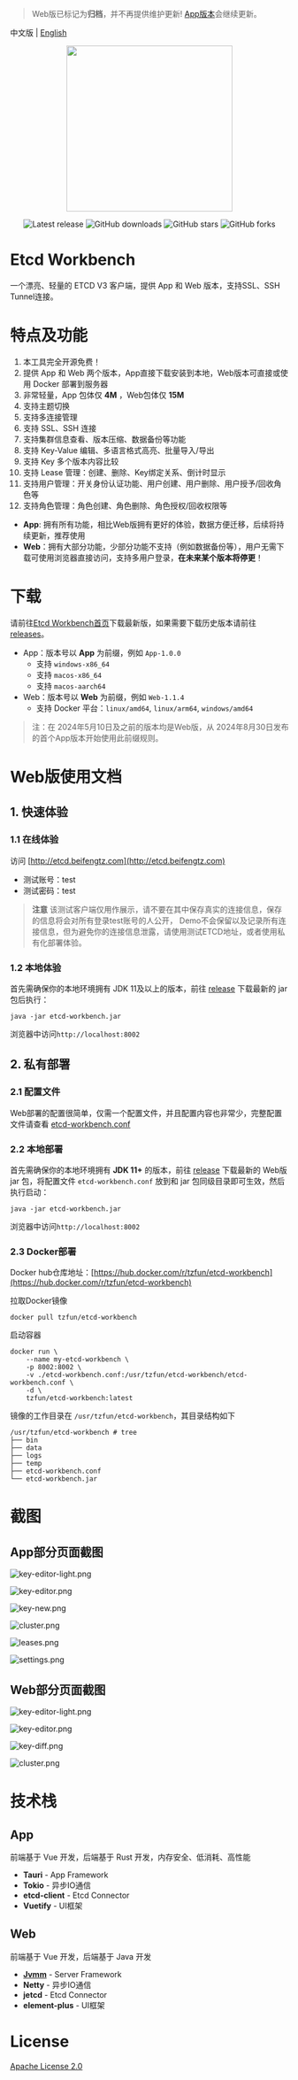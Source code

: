 
> Web版已标记为**归档**，并不再提供维护更新! [App版本](https://github.com/tzfun/etcd-workbench)会继续更新。

中文版 | [English](./README.md)

<div align=center>
<img src=app/src-tauri/icons/macos/icon.png width=300/>
</div>

<div align=center>

![Latest release](https://img.shields.io/github/release/tzfun/etcd-workbench) ![GitHub downloads](https://img.shields.io/github/downloads/tzfun/etcd-workbench/total) ![GitHub stars](https://img.shields.io/github/stars/tzfun/etcd-workbench) ![GitHub forks](https://img.shields.io/github/forks/tzfun/etcd-workbench)

</div>

# Etcd Workbench

一个漂亮、轻量的 ETCD V3 客户端，提供 App 和 Web 版本，支持SSL、SSH Tunnel连接。

# 特点及功能

1. 本工具完全开源免费！
2. 提供 App 和 Web 两个版本，App直接下载安装到本地，Web版本可直接或使用 Docker 部署到服务器
3. 非常轻量，App 包体仅 **4M** ，Web包体仅 **15M**
4. 支持主题切换
5. 支持多连接管理
6. 支持 SSL、SSH 连接
7. 支持集群信息查看、版本压缩、数据备份等功能
8. 支持 Key-Value 编辑、多语言格式高亮、批量导入/导出
9. 支持 Key 多个版本内容比较
10. 支持 Lease 管理：创建、删除、Key绑定关系、倒计时显示
11. 支持用户管理：开关身份认证功能、用户创建、用户删除、用户授予/回收角色等
12. 支持角色管理：角色创建、角色删除、角色授权/回收权限等

- **App**: 拥有所有功能，相比Web版拥有更好的体验，数据方便迁移，后续将持续更新，推荐使用
- **Web**：拥有大部分功能，少部分功能不支持（例如数据备份等），用户无需下载可使用浏览器直接访问，支持多用户登录，**在未来某个版本将停更**！

# 下载

请前往[Etcd Workbench首页](https://tzfun.github.io/etcd-workbench/)下载最新版，如果需要下载历史版本请前往[releases](https://github.com/tzfun/etcd-workbench/releases)。

- App：版本号以 **App** 为前缀，例如 `App-1.0.0`
    - 支持 `windows-x86_64`
    - 支持 `macos-x86_64`
    - 支持 `macos-aarch64`
- Web：版本号以 **Web** 为前缀，例如 `Web-1.1.4`
    - 支持 Docker 平台：`linux/amd64`, `linux/arm64`, `windows/amd64`

> 注：在 2024年5月10日及之前的版本均是Web版，从 2024年8月30日发布的首个App版本开始使用此前缀规则。

# Web版使用文档

## 1. 快速体验

### 1.1 在线体验

访问 [http://etcd.beifengtz.com](http://etcd.beifengtz.com)

* 测试账号：test
* 测试密码：test

> **注意** 该测试客户端仅用作展示，请不要在其中保存真实的连接信息，保存的信息将会对所有登录test账号的人公开，
> Demo不会保留以及记录所有连接信息，但为避免你的连接信息泄露，请使用测试ETCD地址，或者使用私有化部署体验。

### 1.2 本地体验

首先需确保你的本地环境拥有 JDK 11及以上的版本，前往 [release](https://github.com/tzfun/etcd-workbench/releases) 下载最新的 jar 包后执行：

```shell
java -jar etcd-workbench.jar
```

浏览器中访问`http://localhost:8002`

## 2. 私有部署

### 2.1 配置文件

Web部署的配置很简单，仅需一个配置文件，并且配置内容也非常少，完整配置文件请查看 [etcd-workbench.conf](server/src/main/resources/etcd-workbench.conf)

### 2.2 本地部署

首先需确保你的本地环境拥有 **JDK 11+** 的版本，前往 [release](https://github.com/tzfun/etcd-workbench/releases) 下载最新的 Web版 jar 包，将配置文件 `etcd-workbench.conf` 放到和 jar 包同级目录即可生效，然后执行启动：

```shell
java -jar etcd-workbench.jar
```

浏览器中访问`http://localhost:8002`

### 2.3 Docker部署

Docker hub仓库地址：[https://hub.docker.com/r/tzfun/etcd-workbench](https://hub.docker.com/r/tzfun/etcd-workbench)

拉取Docker镜像

```shell
docker pull tzfun/etcd-workbench
```

启动容器

```shell
docker run \
    --name my-etcd-workbench \
    -p 8002:8002 \
    -v ./etcd-workbench.conf:/usr/tzfun/etcd-workbench/etcd-workbench.conf \
    -d \
    tzfun/etcd-workbench:latest
```

镜像的工作目录在 `/usr/tzfun/etcd-workbench`，其目录结构如下

```
/usr/tzfun/etcd-workbench # tree
├── bin
├── data
├── logs
├── temp
├── etcd-workbench.conf
└── etcd-workbench.jar
```

# 截图

## App部分页面截图

![key-editor-light.png](screenshot/app/key-editor-light.png)

![key-editor.png](screenshot/app/key-editor.png)

![key-new.png](screenshot/app/key-new.png)

![cluster.png](screenshot/app/cluster.png)

![leases.png](screenshot/app/leases.png)

![settings.png](screenshot/app/settings.png)

## Web部分页面截图

![key-editor-light.png](screenshot/web/key-editor-light.png)

![key-editor.png](screenshot/web/key-editor.png)

![key-diff.png](screenshot/web/key-diff.png)

![cluster.png](screenshot/web/cluster.png)

# 技术栈

## App

前端基于 Vue 开发，后端基于 Rust 开发，内存安全、低消耗、高性能

- **Tauri** - App Framework
- **Tokio** - 异步IO通信
- **etcd-client** - Etcd Connector
- **Vuetify** - UI框架


## Web

前端基于 Vue 开发，后端基于 Java 开发

- **[Jvmm](https://github.com/tzfun/jvmm)** - Server Framework
- **Netty** - 异步IO通信
- **jetcd** - Etcd Connector
- **element-plus** - UI框架


# License

[Apache License 2.0](LICENSE)